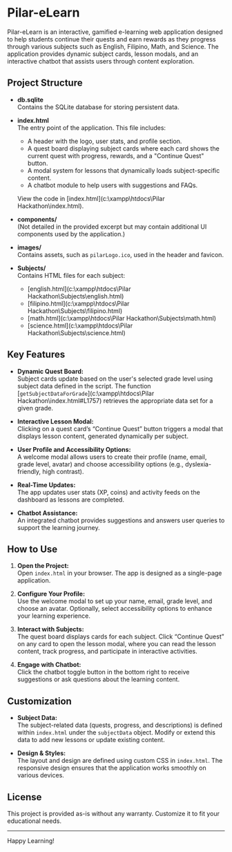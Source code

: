 # Pilar-eLearn

Pilar-eLearn is an interactive, gamified e-learning web application designed to help students continue their quests and earn rewards as they progress through various subjects such as English, Filipino, Math, and Science. The application provides dynamic subject cards, lesson modals, and an interactive chatbot that assists users through content exploration.

## Project Structure

- **db.sqlite**  
  Contains the SQLite database for storing persistent data.

- **index.html**  
  The entry point of the application. This file includes:
  - A header with the logo, user stats, and profile section.
  - A quest board displaying subject cards where each card shows the current quest with progress, rewards, and a "Continue Quest" button.
  - A modal system for lessons that dynamically loads subject-specific content.
  - A chatbot module to help users with suggestions and FAQs.
  
  View the code in [index.html](c:\xampp\htdocs\Pilar Hackathon\index.html).

- **components/**  
  (Not detailed in the provided excerpt but may contain additional UI components used by the application.)

- **images/**  
  Contains assets, such as `pilarLogo.ico`, used in the header and favicon.

- **Subjects/**  
  Contains HTML files for each subject:
  - [english.html](c:\xampp\htdocs\Pilar Hackathon\Subjects\english.html)
  - [filipino.html](c:\xampp\htdocs\Pilar Hackathon\Subjects\filipino.html)
  - [math.html](c:\xampp\htdocs\Pilar Hackathon\Subjects\math.html)
  - [science.html](c:\xampp\htdocs\Pilar Hackathon\Subjects\science.html)

## Key Features

- **Dynamic Quest Board:**  
  Subject cards update based on the user's selected grade level using subject data defined in the script. The function [`getSubjectDataForGrade`](c:\xampp\htdocs\Pilar Hackathon\index.html#L1757) retrieves the appropriate data set for a given grade.

- **Interactive Lesson Modal:**  
  Clicking on a quest card’s “Continue Quest” button triggers a modal that displays lesson content, generated dynamically per subject.

- **User Profile and Accessibility Options:**  
  A welcome modal allows users to create their profile (name, email, grade level, avatar) and choose accessibility options (e.g., dyslexia-friendly, high contrast).

- **Real-Time Updates:**  
  The app updates user stats (XP, coins) and activity feeds on the dashboard as lessons are completed.

- **Chatbot Assistance:**  
  An integrated chatbot provides suggestions and answers user queries to support the learning journey.

## How to Use

1. **Open the Project:**  
   Open `index.html` in your browser. The app is designed as a single-page application.

2. **Configure Your Profile:**  
   Use the welcome modal to set up your name, email, grade level, and choose an avatar. Optionally, select accessibility options to enhance your learning experience.

3. **Interact with Subjects:**  
   The quest board displays cards for each subject. Click “Continue Quest” on any card to open the lesson modal, where you can read the lesson content, track progress, and participate in interactive activities.

4. **Engage with Chatbot:**  
   Click the chatbot toggle button in the bottom right to receive suggestions or ask questions about the learning content.

## Customization

- **Subject Data:**  
  The subject-related data (quests, progress, and descriptions) is defined within `index.html` under the `subjectData` object. Modify or extend this data to add new lessons or update existing content.

- **Design & Styles:**  
  The layout and design are defined using custom CSS in `index.html`. The responsive design ensures that the application works smoothly on various devices.

## License

This project is provided as-is without any warranty. Customize it to fit your educational needs.

---

Happy Learning!
